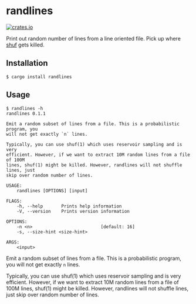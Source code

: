 # randlines

[![crates.io](https://img.shields.io/crates/v/randlines.svg)](https://crates.io/crates/randlines)

Print out random number of lines from a line oriented file. Pick up where
[shuf](https://www.gnu.org/software/coreutils/manual/html_node/shuf-invocation.html)
gets killed.

## Installation

```
$ cargo install randlines
```

## Usage

```shell
$ randlines -h
randlines 0.1.1

Emit a random subset of lines from a file. This is a probabilistic program, you
will not get exactly `n` lines.

Typically, you can use shuf(1) which uses reservoir sampling and is very
efficient. However, if we want to extract 10M random lines from a file of 100M
lines, shuf(1) might be killed. However, randlines will not shuffle lines, just
skip over random number of lines.

USAGE:
    randlines [OPTIONS] [input]

FLAGS:
    -h, --help       Prints help information
    -V, --version    Prints version information

OPTIONS:
    -n <n>                          [default: 16]
    -s, --size-hint <size-hint>

ARGS:
    <input>
```

Emit a random subset of lines from a file. This is a probabilistic program, you
will not get exactly `n` lines.

Typically, you can use shuf(1) which uses reservoir sampling and is very
efficient. However, if we want to extract 10M random lines from a file of 100M
lines, shuf(1) might be killed. However, randlines will not shuffle lines, just
skip over random number of lines.

